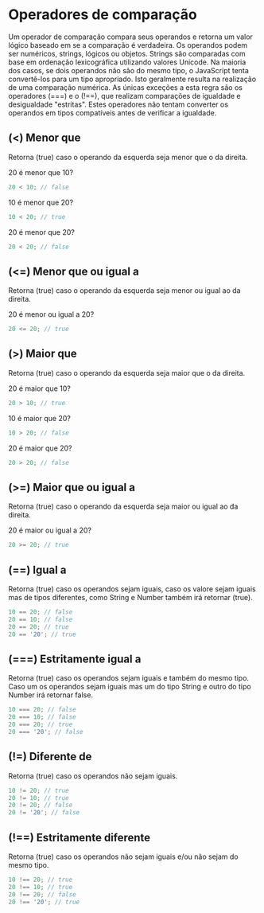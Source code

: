 # Operadores de comparação

Um operador de comparação compara seus operandos e retorna um valor lógico baseado em se a comparação é verdadeira. Os operandos podem ser numéricos, strings, lógicos ou objetos. Strings são comparadas com base em ordenação lexicográfica utilizando valores Unicode. Na maioria dos casos, se dois operandos não são do mesmo tipo, o JavaScript tenta convertê-los para um tipo apropriado. Isto geralmente resulta na realização de uma comparação numérica. As únicas exceções a esta regra são os operadores (===) e o (!==), que realizam comparações de igualdade e desigualdade "estritas". Estes operadores não tentam converter os operandos em tipos compatíveis antes de verificar a igualdade.

## (<) Menor que

Retorna (true) caso o operando da esquerda seja menor que o da direita.

20 é menor que 10?

```js
20 < 10; // false
```

10 é menor que 20?

```js
10 < 20; // true
```

20 é menor que 20?

```js
20 < 20; // false
```

## (<=) Menor que ou igual a

Retorna (true) caso o operando da esquerda seja menor ou igual ao da direita.

20 é menor ou igual a 20?

```js
20 <= 20; // true
```

## (>) Maior que

Retorna (true) caso o operando da esquerda seja maior que o da direita.

20 é maior que 10?

```js
20 > 10; // true
```

10 é maior que 20?

```js
10 > 20; // false
```

20 é maior que 20?

```js
20 > 20; // false
```

## (>=) Maior que ou igual a

Retorna (true) caso o operando da esquerda seja maior ou igual ao da direita.

20 é maior ou igual a 20?

```js
20 >= 20; // true
```

## (==) Igual a

Retorna (true) caso os operandos sejam iguais, caso os valore sejam iguais mas de tipos diferentes, como String e Number também irá retornar (true).

```js
10 == 20; // false
20 == 10; // false
20 == 20; // true
20 == '20'; // true
```

## (===) Estritamente igual a

Retorna (true) caso os operandos sejam iguais e também do mesmo tipo. Caso um os operandos sejam iguais mas um do tipo String e outro do tipo Number irá retornar false.

```js
10 === 20; // false
20 === 10; // false
20 === 20; // true
20 === '20'; // false
```

## (!=) Diferente de

Retorna (true) caso os operandos não sejam iguais.

```js
10 != 20; // true
20 != 10; // true
20 != 20; // false
20 != '20'; // false
```

## (!==) Estritamente diferente

Retorna (true) caso os operandos não sejam iguais e/ou não sejam do mesmo tipo.

```js
10 !== 20; // true
20 !== 10; // true
20 !== 20; // false
20 !== '20'; // true
```
